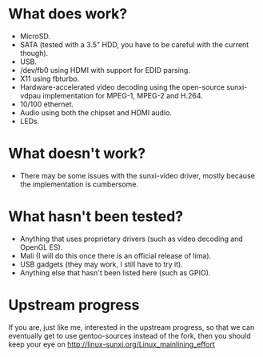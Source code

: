 # What does work?

 - MicroSD.
 - SATA (tested with a 3.5" HDD, you have to be careful with the current though).
 - USB.
 - /dev/fb0 using HDMI with support for EDID parsing.
 - X11 using fbturbo.
 - Hardware-accelerated video decoding using the open-source sunxi-vdpau
   implementation for MPEG-1, MPEG-2 and H.264.
 - 10/100 ethernet.
 - Audio using both the chipset and HDMI audio.
 - LEDs.

# What doesn't work?

 - There may be some issues with the sunxi-video driver, mostly because the
   implementation is cumbersome.

# What hasn't been tested?

 - Anything that uses proprietary drivers (such as video decoding and OpenGL
   ES).
 - Mali (I will do this once there is an official release of lima).
 - USB gadgets (they may work, I still have to try it).
 - Anything else that hasn't been listed here (such as GPIO).

# Upstream progress

If you are, just like me, interested in the upstream progress, so that we can
eventually get to use gentoo-sources instead of the fork, then you should keep
your eye on http://linux-sunxi.org/Linux_mainlining_effort

